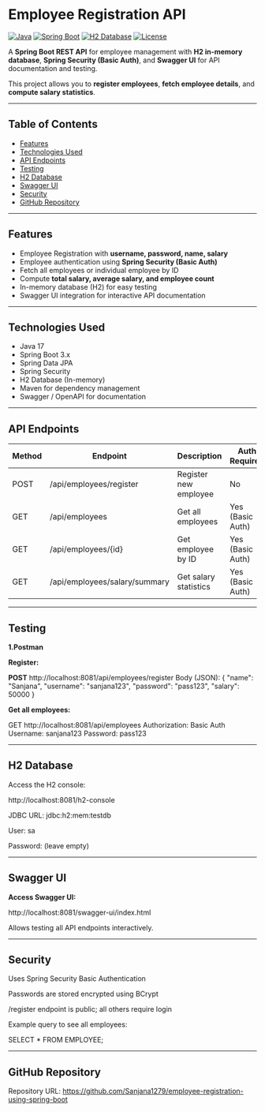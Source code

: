 # Employee Registration API

[![Java](https://img.shields.io/badge/Java-17-blue)](https://www.java.com/)
[![Spring Boot](https://img.shields.io/badge/Spring%20Boot-3.x-brightgreen)](https://spring.io/projects/spring-boot)
[![H2 Database](https://img.shields.io/badge/H2-Database-orange)](https://www.h2database.com/)
[![License](https://img.shields.io/badge/License-MIT-yellow)](#)


A **Spring Boot REST API** for employee management with **H2 in-memory database**, **Spring Security (Basic Auth)**, and **Swagger UI** for API documentation and testing.  

This project allows you to **register employees**, **fetch employee details**, and **compute salary statistics**.

---

## **Table of Contents**

- [Features](#features)  
- [Technologies Used](#technologies-used)   
- [API Endpoints](#api-endpoints)  
- [Testing](#testing)  
- [H2 Database](#h2-database)  
- [Swagger UI](#swagger-ui)  
- [Security](#security)  
- [GitHub Repository](#github-repository)

---

## **Features**

- Employee Registration with **username, password, name, salary**  
- Employee authentication using **Spring Security (Basic Auth)**  
- Fetch all employees or individual employee by ID  
- Compute **total salary, average salary, and employee count**  
- In-memory database (H2) for easy testing  
- Swagger UI integration for interactive API documentation  

---

## **Technologies Used**

- Java 17  
- Spring Boot 3.x  
- Spring Data JPA  
- Spring Security  
- H2 Database (In-memory)  
- Maven for dependency management  
- Swagger / OpenAPI for documentation  

---

## **API Endpoints**
| Method | Endpoint                      | Description           | Auth Required    |
| ------ | ----------------------------- | --------------------- | ---------------- |
| POST   | /api/employees/register       | Register new employee | No               |
| GET    | /api/employees                | Get all employees     | Yes (Basic Auth) |
| GET    | /api/employees/{id}           | Get employee by ID    | Yes (Basic Auth) |
| GET    | /api/employees/salary/summary | Get salary statistics | Yes (Basic Auth) |


---
## **Testing**
**1.Postman**

**Register:**

**POST** http://localhost:8081/api/employees/register
Body (JSON):
{
  "name": "Sanjana",
  "username": "sanjana123",
  "password": "pass123",
  "salary": 50000
}


**Get all employees:**

GET http://localhost:8081/api/employees
Authorization: Basic Auth
Username: sanjana123
Password: pass123

---
## **H2 Database**

Access the H2 console:

http://localhost:8081/h2-console


JDBC URL: jdbc:h2:mem:testdb

User: sa

Password: (leave empty)

---

## **Swagger UI**

**Access Swagger UI:**

http://localhost:8081/swagger-ui/index.html

Allows testing all API endpoints interactively.

---
## **Security**

Uses Spring Security Basic Authentication

Passwords are stored encrypted using BCrypt

/register endpoint is public; all others require login

Example query to see all employees:

SELECT * FROM EMPLOYEE;

---
## **GitHub Repository**

Repository URL:
https://github.com/Sanjana1279/employee-registration-using-spring-boot
